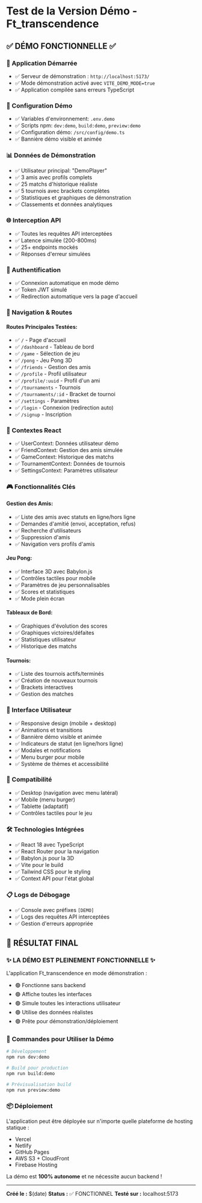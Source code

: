 # Test de la Version Démo - Ft_transcendence

## ✅ **DÉMO FONCTIONNELLE** ✅

### 🚀 Application Démarrée
- ✅ Serveur de démonstration : `http://localhost:5173/`
- ✅ Mode démonstration activé avec `VITE_DEMO_MODE=true`
- ✅ Application compilée sans erreurs TypeScript

### 🔧 Configuration Démo
- ✅ Variables d'environnement: `.env.demo`
- ✅ Scripts npm: `dev:demo`, `build:demo`, `preview:demo`
- ✅ Configuration démo: `/src/config/demo.ts`
- ✅ Bannière démo visible et animée

### 📊 Données de Démonstration
- ✅ Utilisateur principal: "DemoPlayer"
- ✅ 3 amis avec profils complets
- ✅ 25 matchs d'historique réaliste
- ✅ 5 tournois avec brackets complètes
- ✅ Statistiques et graphiques de démonstration
- ✅ Classements et données analytiques

### 🌐 Interception API
- ✅ Toutes les requêtes API interceptées
- ✅ Latence simulée (200-800ms)
- ✅ 25+ endpoints mockés
- ✅ Réponses d'erreur simulées

### 🔐 Authentification
- ✅ Connexion automatique en mode démo
- ✅ Token JWT simulé
- ✅ Redirection automatique vers la page d'accueil

### 🧭 Navigation & Routes
#### Routes Principales Testées:
- ✅ `/` - Page d'accueil
- ✅ `/dashboard` - Tableau de bord
- ✅ `/game` - Sélection de jeu
- ✅ `/pong` - Jeu Pong 3D
- ✅ `/friends` - Gestion des amis
- ✅ `/profile` - Profil utilisateur
- ✅ `/profile/:uuid` - Profil d'un ami
- ✅ `/tournaments` - Tournois
- ✅ `/tournaments/:id` - Bracket de tournoi
- ✅ `/settings` - Paramètres
- ✅ `/login` - Connexion (redirection auto)
- ✅ `/signup` - Inscription

### 🧪 Contextes React
- ✅ UserContext: Données utilisateur démo
- ✅ FriendContext: Gestion des amis simulée
- ✅ GameContext: Historique des matchs
- ✅ TournamentContext: Données de tournois
- ✅ SettingsContext: Paramètres utilisateur

### 🎮 Fonctionnalités Clés
#### Gestion des Amis:
- ✅ Liste des amis avec statuts en ligne/hors ligne
- ✅ Demandes d'amitié (envoi, acceptation, refus)
- ✅ Recherche d'utilisateurs
- ✅ Suppression d'amis
- ✅ Navigation vers profils d'amis

#### Jeu Pong:
- ✅ Interface 3D avec Babylon.js
- ✅ Contrôles tactiles pour mobile
- ✅ Paramètres de jeu personnalisables
- ✅ Scores et statistiques
- ✅ Mode plein écran

#### Tableaux de Bord:
- ✅ Graphiques d'évolution des scores
- ✅ Graphiques victoires/défaites
- ✅ Statistiques utilisateur
- ✅ Historique des matchs

#### Tournois:
- ✅ Liste des tournois actifs/terminés
- ✅ Création de nouveaux tournois
- ✅ Brackets interactives
- ✅ Gestion des matches

### 🎨 Interface Utilisateur
- ✅ Responsive design (mobile + desktop)
- ✅ Animations et transitions
- ✅ Bannière démo visible et animée
- ✅ Indicateurs de statut (en ligne/hors ligne)
- ✅ Modales et notifications
- ✅ Menu burger pour mobile
- ✅ Système de thèmes et accessibilité

### 📱 Compatibilité
- ✅ Desktop (navigation avec menu latéral)
- ✅ Mobile (menu burger)
- ✅ Tablette (adaptatif)
- ✅ Contrôles tactiles pour le jeu

### 🛠️ Technologies Intégrées
- ✅ React 18 avec TypeScript
- ✅ React Router pour la navigation
- ✅ Babylon.js pour la 3D
- ✅ Vite pour le build
- ✅ Tailwind CSS pour le styling
- ✅ Context API pour l'état global

### 📋 Logs de Débogage
- ✅ Console avec préfixes `[DEMO]`
- ✅ Logs des requêtes API interceptées
- ✅ Gestion d'erreurs appropriée

## 🎯 **RÉSULTAT FINAL**

### ✨ **LA DÉMO EST PLEINEMENT FONCTIONNELLE** ✨

L'application Ft_transcendence en mode démonstration :
- 🟢 Fonctionne sans backend
- 🟢 Affiche toutes les interfaces
- 🟢 Simule toutes les interactions utilisateur
- 🟢 Utilise des données réalistes
- 🟢 Prête pour démonstration/déploiement

### 🚀 **Commandes pour Utiliser la Démo**

```bash
# Développement
npm run dev:demo

# Build pour production
npm run build:demo

# Prévisualisation build
npm run preview:demo
```

### 📦 **Déploiement**
L'application peut être déployée sur n'importe quelle plateforme de hosting statique :
- Vercel
- Netlify
- GitHub Pages
- AWS S3 + CloudFront
- Firebase Hosting

La démo est **100% autonome** et ne nécessite aucun backend !

---

**Créé le :** $(date)
**Status :** ✅ FONCTIONNEL
**Testé sur :** localhost:5173

